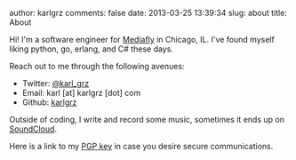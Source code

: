 author: karlgrz
comments: false
date: 2013-03-25 13:39:34
slug: about
title: About

Hi! I'm a software engineer for [Mediafly](http://www.mediafly.com) in Chicago, IL. I've found myself liking python, go, erlang, and C# these days.

Reach out to me through the following avenues:

- Twitter: [@karl_grz](http://twitter.com/karl_grz)
- Email: karl [at] karlgrz [dot] com
- Github: [karlgrz](http://github.com/karlgrz)

Outside of coding, I write and record some music, sometimes it ends up on [SoundCloud](http://soundcloud.com/karlgrz).

Here is a link to my [PGP key](https://pgp.mit.edu/pks/lookup?op=get&search=0x1A144227D1E7F29F) in case you desire secure communications.